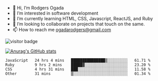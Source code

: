 - 👋 Hi, I’m Rodgers Ogada
- 👀 I’m interested in software development
- 🌱 I’m currently learning HTML, CSS, Javascript, ReactJS, and Ruby
- 💞️ I’m looking to collaborate on projects that touch on the same.
- 📫 How to reach me ogadarodgers@gmail.com

![visitor badge](https://visitor-badge.glitch.me/badge?page_id=ogada-otieno.visitor-badge)

[![Anurag's GitHub stats](https://github-readme-stats.vercel.app/api?username=ogada-otieno)](https://github.com/anuraghazra/github-readme-stats) 
<!--START_SECTION:waka-->

```text
JavaScript   24 hrs 4 mins   ███████████████▒░░░░░░░░░   61.71 %
Ruby         9 hrs 2 mins    █████▓░░░░░░░░░░░░░░░░░░░   23.20 %
CSS          4 hrs 31 mins   ███░░░░░░░░░░░░░░░░░░░░░░   11.58 %
Other        31 mins         ▒░░░░░░░░░░░░░░░░░░░░░░░░   01.34 %
```

<!--END_SECTION:waka-->

<!---
ogada-otieno/ogada-otieno is a ✨ special ✨ repository because its `README.md` (this file) appears on your GitHub profile.
You can click the Preview link to take a look at your changes.
--->
